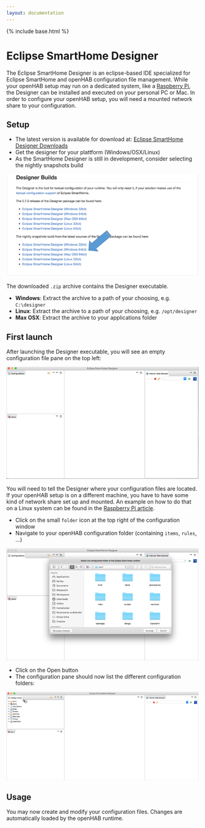 ```yaml
---
layout: documentation
---
```


{% include base.html %}

# Eclipse SmartHome Designer

The Eclipse SmartHome Designer is an eclipse-based IDE specialized for Eclipse SmartHome and openHAB configuration file management.
While your openHAB setup may run on a dedicated system, like a [Raspberry Pi](rasppi.html), the Designer can be installed and executed on your personal PC or Mac. In order to configure your openHAB setup, you will need a mounted network share to your configuration. 

## Setup

* The latest version is available for download at: [Eclipse SmartHome Designer Downloads](https://github.com/eclipse/smarthome/blob/master/docs/documentation/community/downloads.md#designer-builds)
* Get the designer for your plattform (Windows/OSX/Linux)
* As the SmartHome Designer is still in development, consider selecting the nightly snapshots build

![](images/smarthome-designer-05.png)

The downloaded `.zip` archive contains the Designer executable. 
* **Windows**: Extract the archive to a path of your choosing, e.g. `C:\designer`
* **Linux**: Extract the archive to a path of your choosing, e.g. `/opt/designer`
* **Max OSX**: Extract the archive to your applications folder

## First launch

After launching the Designer executable, you will see an empty configuration file pane on the top left:

![](images/smarthome-designer-10.png)

You will need to tell the Designer where your configuration files are located.
If your openHAB setup is on a different machine, you have to have some kind of network share set up and mounted. An example on how to do that on a Linux system can be found in the [Raspberry Pi article](rasppi.html).

* Click on the small `folder` icon at the top right of the configuration window
* Navigate to your openHAB configuration folder (containing `items`, `rules`, ...)

![](images/smarthome-designer-15.png)

* Click on the Open button
* The configuration pane should now list the different configuration folders:

![](images/smarthome-designer-20.png)

## Usage

You may now create and modify your configuration files. Changes are automatically loaded by the openHAB runtime.



